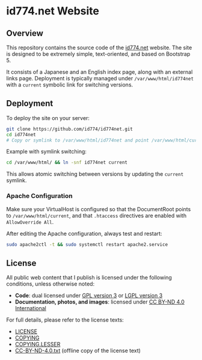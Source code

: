 # id774.net Website

## Overview

This repository contains the source code of the [id774.net](https://id774.net) website.
The site is designed to be extremely simple, text-oriented, and based on Bootstrap 5.

It consists of a Japanese and an English index page, along with an external links page.
Deployment is typically managed under `/var/www/html/id774net` with a `current` symbolic link for switching versions.

## Deployment

To deploy the site on your server:

```sh
git clone https://github.com/id774/id774net.git
cd id774net
# Copy or symlink to /var/www/html/id774net and point /var/www/html/current to it
```

Example with symlink switching:

```sh
cd /var/www/html/ && ln -snf id774net current
```

This allows atomic switching between versions by updating the `current` symlink.

### Apache Configuration

Make sure your VirtualHost is configured so that the DocumentRoot points to `/var/www/html/current`,
and that `.htaccess` directives are enabled with `AllowOverride All`.

After editing the Apache configuration, always test and restart:

```sh
sudo apache2ctl -t && sudo systemctl restart apache2.service
```

## License

All public web content that I publish is licensed under the following conditions, unless otherwise noted:

- **Code**: dual licensed under [GPL version 3](https://www.gnu.org/licenses/gpl-3.0.html) or [LGPL version 3](https://www.gnu.org/licenses/lgpl-3.0.html)
- **Documentation, photos, and images**: licensed under [CC BY-ND 4.0 International](https://creativecommons.org/licenses/by-nd/4.0/)

For full details, please refer to the license texts:

- [LICENSE](doc/LICENSE)
- [COPYING](doc/COPYING)
- [COPYING.LESSER](doc/COPYING.LESSER)
- [CC-BY-ND-4.0.txt](doc/CC-BY-ND-4.0.txt) (offline copy of the license text)
